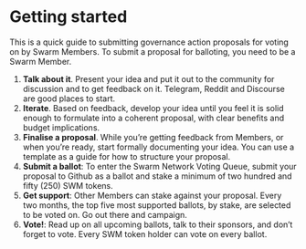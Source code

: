 # Getting started

This is a quick guide to submitting governance action proposals for voting on by Swarm Members. To submit a proposal for balloting, you need to be a Swarm Member.

1. **Talk about it**. Present your idea and put it out to the community for discussion and to get feedback on it. Telegram, Reddit and Discourse are good places to start.
2. **Iterate**. Based on feedback, develop your idea until you feel it is solid enough to formulate into a coherent proposal, with clear benefits and budget implications.
3. **Finalise a proposal**. While you’re getting feedback from Members, or when you’re ready, start formally documenting your idea. You can use a template as a guide for how to structure your proposal.
4. **Submit a ballot**: To enter the Swarm Network Voting Queue, submit your proposal to Github as a ballot and stake a minimum of two hundred and fifty \(250\) SWM tokens.
5. **Get support**: Other Members can stake against your proposal. Every two months, the top five most supported ballots, by stake, are selected to be voted on. Go out there and campaign.
6. **Vote!**: Read up on all upcoming ballots, talk to their sponsors, and don’t forget to vote. Every SWM token holder can vote on every ballot.

